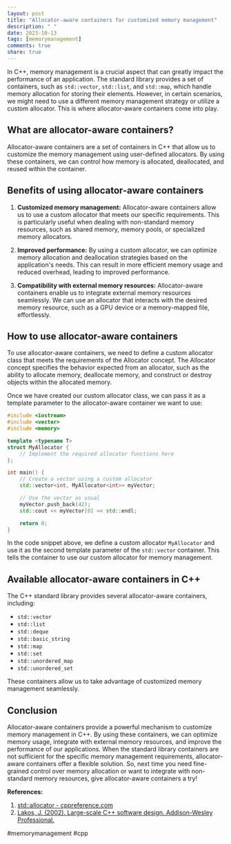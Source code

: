 ```yaml
---
layout: post
title: "Allocator-aware containers for customized memory management"
description: " "
date: 2023-10-13
tags: [memorymanagement]
comments: true
share: true
---
```


In C++, memory management is a crucial aspect that can greatly impact the performance of an application. The standard library provides a set of containers, such as `std::vector`, `std::list`, and `std::map`, which handle memory allocation for storing their elements. However, in certain scenarios, we might need to use a different memory management strategy or utilize a custom allocator. This is where allocator-aware containers come into play.

## What are allocator-aware containers?

Allocator-aware containers are a set of containers in C++ that allow us to customize the memory management using user-defined allocators. By using these containers, we can control how memory is allocated, deallocated, and reused within the container.

## Benefits of using allocator-aware containers

1. **Customized memory management:** Allocator-aware containers allow us to use a custom allocator that meets our specific requirements. This is particularly useful when dealing with non-standard memory resources, such as shared memory, memory pools, or specialized memory allocators.

2. **Improved performance:** By using a custom allocator, we can optimize memory allocation and deallocation strategies based on the application's needs. This can result in more efficient memory usage and reduced overhead, leading to improved performance.

3. **Compatibility with external memory resources:** Allocator-aware containers enable us to integrate external memory resources seamlessly. We can use an allocator that interacts with the desired memory resource, such as a GPU device or a memory-mapped file, effortlessly.

## How to use allocator-aware containers

To use allocator-aware containers, we need to define a custom allocator class that meets the requirements of the Allocator concept. The Allocator concept specifies the behavior expected from an allocator, such as the ability to allocate memory, deallocate memory, and construct or destroy objects within the allocated memory.

Once we have created our custom allocator class, we can pass it as a template parameter to the allocator-aware container we want to use:

```cpp
#include <iostream>
#include <vector>
#include <memory>

template <typename T>
struct MyAllocator {
    // Implement the required allocator functions here
};

int main() {
    // Create a vector using a custom allocator
    std::vector<int, MyAllocator<int>> myVector;

    // Use the vector as usual
    myVector.push_back(42);
    std::cout << myVector[0] << std::endl;

    return 0;
}
```

In the code snippet above, we define a custom allocator `MyAllocator` and use it as the second template parameter of the `std::vector` container. This tells the container to use our custom allocator for memory management.

## Available allocator-aware containers in C++

The C++ standard library provides several allocator-aware containers, including:

- `std::vector`
- `std::list`
- `std::deque`
- `std::basic_string`
- `std::map`
- `std::set`
- `std::unordered_map`
- `std::unordered_set`

These containers allow us to take advantage of customized memory management seamlessly.

## Conclusion

Allocator-aware containers provide a powerful mechanism to customize memory management in C++. By using these containers, we can optimize memory usage, integrate with external memory resources, and improve the performance of our applications. When the standard library containers are not sufficient for the specific memory management requirements, allocator-aware containers offer a flexible solution. So, next time you need fine-grained control over memory allocation or want to integrate with non-standard memory resources, give allocator-aware containers a try!

**References:**

1. [std::allocator - cppreference.com](https://en.cppreference.com/w/cpp/memory/allocator)
2. [Lakos, J. (2002). Large-scale C++ software design. Addison-Wesley Professional.](https://www.amazon.com/Large-Scale-Software-Design-John-Lakos/dp/0201633620)

#memorymanagement #cpp